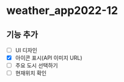 # weather_app2022-12

## 기능 추가
- [ ] UI 디자인
- [X] 아이콘 표시(API 이미지 URL)
- [ ] 주요 도시 선택하기
- [ ] 현재위치 확인
